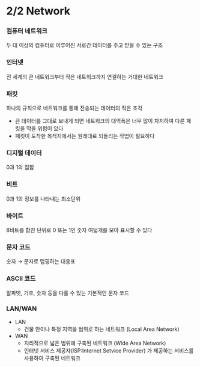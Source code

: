 # 2/2 Network

### 컴퓨터 네트워크

두 대 이상의 컴퓨터로 이루어진 서로간 데이터를 주고 받을 수 있는 구조

### 인터넷

전 세계의 큰 네트워크부터 작은 네트워크까지 연결하는 거대한 네트워크

### 패킷

하나의 규칙으로 네트워크를 통해 전송되는 데이터의 작은 조각

- 큰 데이터를 그대로 보내게 되면 네트워크의 대역폭은 너무 많이 차지하여 다른 패킷을 막을 위험이 있다
- 패킷이 도착한 목적지에서는 원래대로 되돌리는 작업이 필요하다

### 디지털 데이터

0과 1의 집합

### 비트

0과 1의 정보를 나타내는 최소단위

### 바이트

8비트를 합친 단위로 0 또는 1인 숫자 여덟개를 모아 표시할 수 있다

### 문자 코드

숫자 → 문자로 맵핑하는 대응표

### ASCII 코드

알파벳, 기호, 숫자 등을 다룰 수 있는 기본적인 문자 코드

### LAN/WAN

- LAN
    - 건물 안이나 특정 지역을 범위로 하는 네트워크 (Local Area Network)
- WAN
    - 지리적으로 넓은 범위에 구축된 네트워크 (Wide Area Network)
    - 인터넷 서비스 제공자(ISP:Internet Setvice Provider) 가 제공하는 서비스를 사용하여 구축된 네트워크